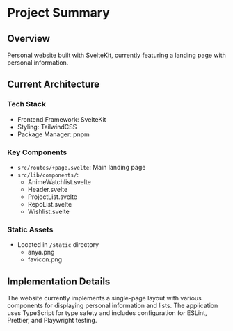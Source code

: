 # Project Summary

## Overview

Personal website built with SvelteKit, currently featuring a landing page with personal information.

## Current Architecture

### Tech Stack

- Frontend Framework: SvelteKit
- Styling: TailwindCSS
- Package Manager: pnpm

### Key Components

- `src/routes/+page.svelte`: Main landing page
- `src/lib/components/`:
  - AnimeWatchlist.svelte
  - Header.svelte
  - ProjectList.svelte
  - RepoList.svelte
  - Wishlist.svelte

### Static Assets

- Located in `/static` directory
  - anya.png
  - favicon.png

## Implementation Details

The website currently implements a single-page layout with various components for displaying personal information and lists. The application uses TypeScript for type safety and includes configuration for ESLint, Prettier, and Playwright testing.
